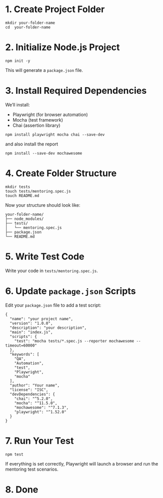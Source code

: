 # 1. Create Project Folder
   
```
mkdir your-folder-name
cd  your-folder-name
```

# 2. Initialize Node.js Project
```
npm init -y
```

This will generate a ``package.json`` file.

# 3. Install Required Dependencies
We’ll install:
* Playwright (for browser automation)
* Mocha (test framework)
* Chai (assertion library)
  
```
npm install playwright mocha chai --save-dev
```

and also install the report
```
npm install --save-dev mochawesome
```

# 4. Create Folder Structure
```
mkdir tests
touch tests/mentoring.spec.js
touch README.md
```
Now your structure should look like:
```
your-folder-name/
├── node_modules/
├── tests/
│   └── mentoring.spec.js
├── package.json
└── README.md
```

#  5. Write Test Code
Write your code in ``tests/mentoring.spec.js``.

# 6. Update ``package.json`` Scripts
Edit your ``package.json`` file to add a test script:
```
{
  "name": "your project name",
  "version": "1.0.0",
  "description": "your description",
  "main": "index.js",
  "scripts": {
    "test": "mocha tests/*.spec.js --reporter mochawesome --timeout=60000"
  },
  "keywords": [
    "QA",
    "Automation",
    "test",
    "Playwright",
    "mocha"
  ],
  "author": "Your name",
  "license": "ISC",
  "devDependencies": {
    "chai": "^5.2.0",
    "mocha": "^11.5.0",
    "mochawesome": "^7.1.3",
    "playwright": "^1.52.0"
  }
}
```

# 7. Run Your Test
```
npm test
```
If everything is set correctly, Playwright will launch a browser and run the mentoring test scenarios.

#  8. Done
